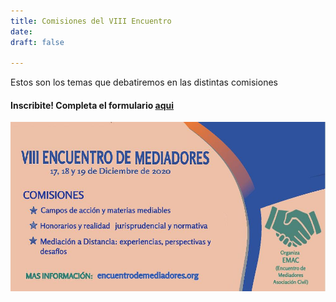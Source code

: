 ```yaml
---
title: Comisiones del VIII Encuentro
date: 
draft: false

---
```

Estos son los temas que debatiremos en las distintas comisiones

#### Inscribite! Completa el formulario [aqui](https://docs.google.com/forms/d/e/1FAIpQLSd4SA_YFgGI4wvC8SR94Z0kXJXN0_0brqlYB2cUjbRUa6uWFg/viewform?fbclid=IwAR235zgqPgSW6tNnlH7XC51ViQT9KQ8cKw576BJ39kFd8ruShp-klbeDQ14)

![](/images/uploads/comisiones.jpg)